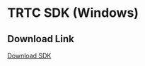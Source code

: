 # TRTC SDK (Windows)

## Download Link

[Download SDK](https://liteav.sdk.qcloud.com/download/latest/TXLiteAVSDK_TRTC_Win_latest.zip)